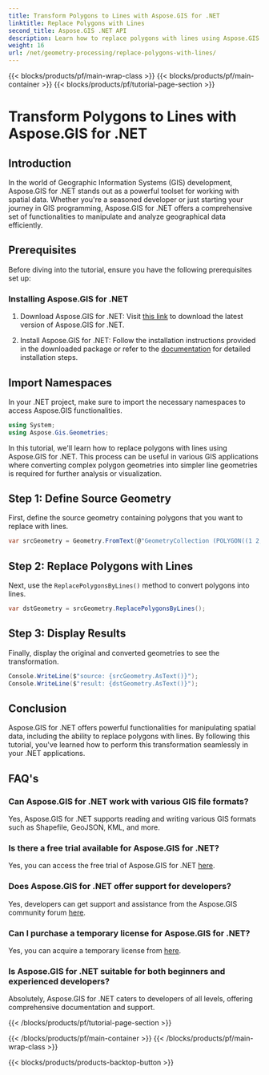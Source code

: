 ```yaml
---
title: Transform Polygons to Lines with Aspose.GIS for .NET
linktitle: Replace Polygons with Lines
second_title: Aspose.GIS .NET API
description: Learn how to replace polygons with lines using Aspose.GIS for .NET. Enhance your GIS data manipulation skills effortlessly.
weight: 16
url: /net/geometry-processing/replace-polygons-with-lines/
---
```


{{< blocks/products/pf/main-wrap-class >}}
{{< blocks/products/pf/main-container >}}
{{< blocks/products/pf/tutorial-page-section >}}

# Transform Polygons to Lines with Aspose.GIS for .NET

## Introduction
In the world of Geographic Information Systems (GIS) development, Aspose.GIS for .NET stands out as a powerful toolset for working with spatial data. Whether you're a seasoned developer or just starting your journey in GIS programming, Aspose.GIS for .NET offers a comprehensive set of functionalities to manipulate and analyze geographical data efficiently.
## Prerequisites
Before diving into the tutorial, ensure you have the following prerequisites set up:
### Installing Aspose.GIS for .NET
1. Download Aspose.GIS for .NET: Visit [this link](https://releases.aspose.com/gis/net/) to download the latest version of Aspose.GIS for .NET.
   
2. Install Aspose.GIS for .NET: Follow the installation instructions provided in the downloaded package or refer to the [documentation](https://reference.aspose.com/gis/net/) for detailed installation steps.

## Import Namespaces
In your .NET project, make sure to import the necessary namespaces to access Aspose.GIS functionalities.
```csharp
using System;
using Aspose.Gis.Geometries;
```

In this tutorial, we'll learn how to replace polygons with lines using Aspose.GIS for .NET. This process can be useful in various GIS applications where converting complex polygon geometries into simpler line geometries is required for further analysis or visualization.
## Step 1: Define Source Geometry
First, define the source geometry containing polygons that you want to replace with lines.
```csharp
var srcGeometry = Geometry.FromText(@"GeometryCollection (POLYGON((1 2, 1 4, 3 4, 3 2)), Point (5 1))");
```
## Step 2: Replace Polygons with Lines
Next, use the `ReplacePolygonsByLines()` method to convert polygons into lines.
```csharp
var dstGeometry = srcGeometry.ReplacePolygonsByLines();
```
## Step 3: Display Results
Finally, display the original and converted geometries to see the transformation.
```csharp
Console.WriteLine($"source: {srcGeometry.AsText()}");
Console.WriteLine($"result: {dstGeometry.AsText()}");
```

## Conclusion
Aspose.GIS for .NET offers powerful functionalities for manipulating spatial data, including the ability to replace polygons with lines. By following this tutorial, you've learned how to perform this transformation seamlessly in your .NET applications.
## FAQ's
### Can Aspose.GIS for .NET work with various GIS file formats?
Yes, Aspose.GIS for .NET supports reading and writing various GIS formats such as Shapefile, GeoJSON, KML, and more.
### Is there a free trial available for Aspose.GIS for .NET?
Yes, you can access the free trial of Aspose.GIS for .NET [here](https://releases.aspose.com/).
### Does Aspose.GIS for .NET offer support for developers?
Yes, developers can get support and assistance from the Aspose.GIS community forum [here](https://forum.aspose.com/c/gis/33).
### Can I purchase a temporary license for Aspose.GIS for .NET?
Yes, you can acquire a temporary license from [here](https://purchase.aspose.com/temporary-license/).
### Is Aspose.GIS for .NET suitable for both beginners and experienced developers?
Absolutely, Aspose.GIS for .NET caters to developers of all levels, offering comprehensive documentation and support.

{{< /blocks/products/pf/tutorial-page-section >}}

{{< /blocks/products/pf/main-container >}}
{{< /blocks/products/pf/main-wrap-class >}}

{{< blocks/products/products-backtop-button >}}

